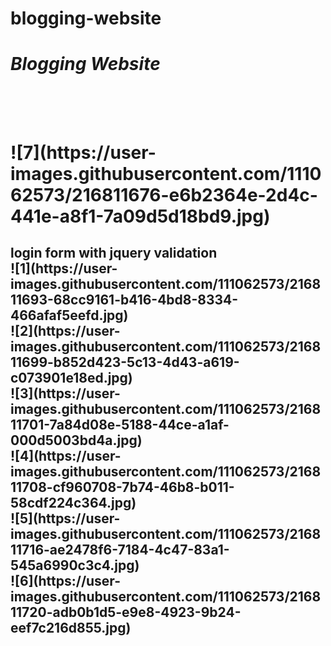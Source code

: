 # blogging-website<br>
<h1><i>Blogging Website</i><h1><br>
<br>![7](https://user-images.githubusercontent.com/111062573/216811676-e6b2364e-2d4c-441e-a8f1-7a09d5d18bd9.jpg)
<br><h2>login form with jquery validation<br>![1](https://user-images.githubusercontent.com/111062573/216811693-68cc9161-b416-4bd8-8334-466afaf5eefd.jpg)
<br>![2](https://user-images.githubusercontent.com/111062573/216811699-b852d423-5c13-4d43-a619-c073901e18ed.jpg)
<br>![3](https://user-images.githubusercontent.com/111062573/216811701-7a84d08e-5188-44ce-a1af-000d5003bd4a.jpg)
<br>![4](https://user-images.githubusercontent.com/111062573/216811708-cf960708-7b74-46b8-b011-58cdf224c364.jpg)
<br>![5](https://user-images.githubusercontent.com/111062573/216811716-ae2478f6-7184-4c47-83a1-545a6990c3c4.jpg)
<br>![6](https://user-images.githubusercontent.com/111062573/216811720-adb0b1d5-e9e8-4923-9b24-eef7c216d855.jpg)
